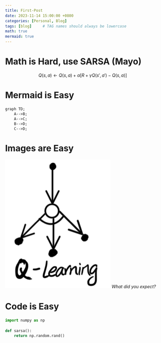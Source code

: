 ```yaml
---
title: First-Post
date: 2023-11-14 15:00:00 +0800
categories: [Personal, Blog]
tags: [blog]     # TAG names should always be lowercase
math: true
mermaid: true
---
```


# Math is Hard, use SARSA (Mayo)

$$
Q(s, a) \leftarrow Q(s, a) + \alpha \left[ R + \gamma Q(s', a') - Q(s, a) \right]
$$

# Mermaid is Easy

```mermaid
graph TD;
    A-->B;
    A-->C;
    B-->D;
    C-->D;
```

# Images are Easy

![SARSA](assets/imgs/sarsa.png)
_What did you expect?_

# Code is Easy

```python
import numpy as np

def sarsa():
    return np.random.rand()
```


